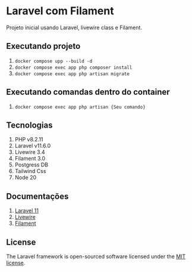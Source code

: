 # Laravel com Filament

Projeto inicial usando Laravel, livewire class e Filament.

## Executando projeto

1. `docker compose upp --build -d`
2. `docker compose exec app php composer install`
3. `docker compose exec app php artisan migrate`

## Executando comandas dentro do container

1. `docker compose exec app php artisan {Seu comando}`

## Tecnologias

1. PHP v8.2.11
2. Laravel v11.6.0
3. Livewire 3.4
4. Filament 3.0
5. Postgress DB
6. Tailwind Css
7. Node 20

## Documentações

1. [Laravel 11](https://laravel.com/docs/11.x/releases "Laravel documentation")
2. [Livewire](https://laravel-livewire.com/ "Livewire documentation")
3. [Filament](https://filamentphp.com/docs/3.x/panels/installation, "Filament")

## License

The Laravel framework is open-sourced software licensed under the [MIT license](https://opensource.org/licenses/MIT).
